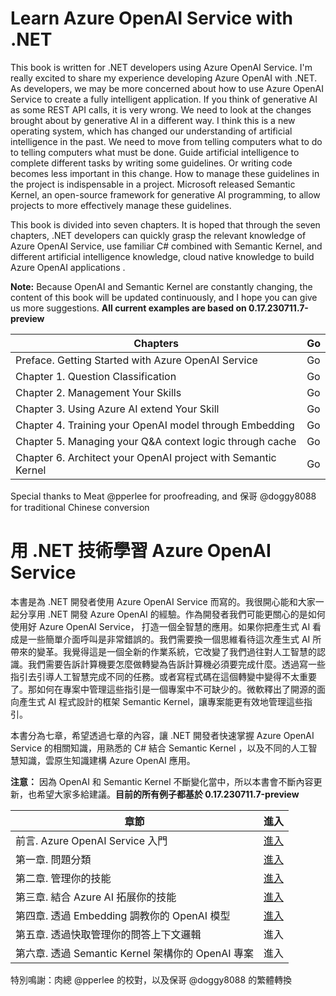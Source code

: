#  **Learn Azure OpenAI Service with .NET**

This book is written for .NET developers using Azure OpenAI Service. I'm really excited to share my experience developing Azure OpenAI with .NET. As developers, we may be more concerned about how to use Azure OpenAI Service to create a fully intelligent application. If you think of generative AI as some REST API calls, it is very wrong. We need to look at the changes brought about by generative AI in a different way. I think this is a new operating system, which has changed our understanding of artificial intelligence in the past. We need to move from telling computers what to do to telling computers what must be done. Guide artificial intelligence to complete different tasks by writing some guidelines. Or writing code becomes less important in this change. How to manage these guidelines in the project is indispensable in a project. Microsoft released Semantic Kernel, an open-source framework for generative AI programming, to allow projects to more effectively manage these guidelines.

This book is divided into seven chapters. It is hoped that through the seven chapters, .NET developers can quickly grasp the relevant knowledge of Azure OpenAI Service, use familiar C# combined with Semantic Kernel, and different artificial intelligence knowledge, cloud native knowledge to build Azure OpenAI applications .

**Note:** Because OpenAI and Semantic Kernel are constantly changing, the content of this book will be updated continuously, and I hope you can give us more suggestions.  **All current examples are based on 0.17.230711.7-preview**

| Chapters                                                      | Go  |
| ------------------------------------------------------------- | --- |
| Preface. Getting Started with Azure OpenAI Service            | Go  |
| Chapter 1. Question Classification                            | Go  |
| Chapter 2. Management Your Skills                             | Go  |
| Chapter 3. Using Azure AI extend Your Skill                   | Go  |
| Chapter 4. Training your OpenAI model through Embedding       | Go  |
| Chapter 5. Managing your Q&A context logic through cache      | Go  |
| Chapter 6. Architect your OpenAI project with Semantic Kernel | Go  |


Special thanks to Meat @pperlee for proofreading, and 保哥 @doggy8088 for traditional Chinese conversion


#  **用 .NET 技術學習 Azure OpenAI Service**

本書是為 .NET 開發者使用 Azure OpenAI Service 而寫的。我很開心能和大家一起分享用 .NET 開發 Azure OpenAI 的經驗。作為開發者我們可能更關心的是如何使用好 Azure OpenAI Service， 打造一個全智慧的應用。如果你把產生式 AI 看成是一些簡單介面呼叫是非常錯誤的。我們需要換一個思維看待這次產生式 AI 所帶來的變革。我覺得這是一個全新的作業系統，它改變了我們過往對人工智慧的認識。我們需要告訴計算機要怎麼做轉變為告訴計算機必須要完成什麼。透過寫一些指引去引導人工智慧完成不同的任務。或者寫程式碼在這個轉變中變得不太重要了。那如何在專案中管理這些指引是一個專案中不可缺少的。微軟釋出了開源的面向產生式 AI 程式設計的框架 Semantic Kernel，讓專案能更有效地管理這些指引。

本書分為七章，希望透過七章的內容，讓 .NET 開發者快速掌握 Azure OpenAI Service 的相關知識，用熟悉的 C# 結合 Semantic Kernel ，以及不同的人工智慧知識，雲原生知識建構 Azure OpenAI 應用。

**注意：** 因為 OpenAI 和 Semantic Kernel 不斷變化當中，所以本書會不斷內容更新，也希望大家多給建議。**目前的所有例子都基於 0.17.230711.7-preview**


| 章節                                              | 進入                                                        |
| ------------------------------------------------- | ----------------------------------------------------------- |
| 前言. Azure OpenAI Service 入門                   | <a href="./CN/00.KickOffCN.md">進入</a>                     |
| 第一章. 問題分類                                  | <a href="./CN/01.HowToQuestionClassificationCN.md">進入</a> |
| 第二章. 管理你的技能                              | <a href="./CN/02.AddSkillCN.md">進入</a>                    |
| 第三章. 結合 Azure AI 拓展你的技能                | <a href="./CN/03.ImportAzureAICN.md">進入</a>                  |
| 第四章. 透過 Embedding 調教你的 OpenAI 模型     | <a href="./CN/04.EmbeddingCN.md">進入</a>                  |
| 第五章. 透過快取管理你的問答上下文邏輯          | 進入                                                        |
| 第六章. 透過 Semantic Kernel 架構你的 OpenAI 專案 | 進入                                                        |

特別鳴謝：肉總 @pperlee 的校對，以及保哥 @doggy8088 的繁體轉換

